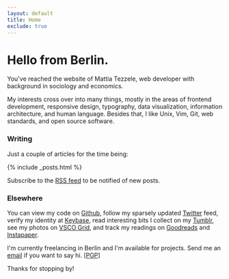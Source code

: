 ```yaml
---
layout: default
title: Home
exclude: true
---
```


# Hello from Berlin.

You've reached the website of Mattia Tezzele, web developer with background in sociology and economics.

My interests cross over into many things, mostly in the areas of frontend development, responsive design, typography, data visualization, information architecture, and human language. Besides that, I like Unix, Vim, Git, web standards, and open source software.

### Writing

Just a couple of articles for the time being:

{% include _posts.html %}

Subscribe to the [RSS feed](/feed.xml) to be notified of new posts.

### Elsewhere

You can view my code on [Github](http://github.com/mrzool), follow my sparsely updated [Twitter](http://twitter.com/mrzool_) feed, verify my identity at [Keybase](https://keybase.io/zool), read interesting bits I collect on my [Tumblr](http://zoolnotes.tumblr.com), see my photos on [VSCO Grid](https://mrzool.vsco.co/), and track my readings on [Goodreads](http://www.goodreads.com/mrzool) and [Instapaper](https://www.instapaper.com/p/__zool).

I'm currently freelancing in Berlin and I'm available for projects. Send me an [email](mailto:info@mrzool.cc) if you want to say hi. [[PGP](https://keybase.io/zool/key.asc)]

Thanks for stopping by!
